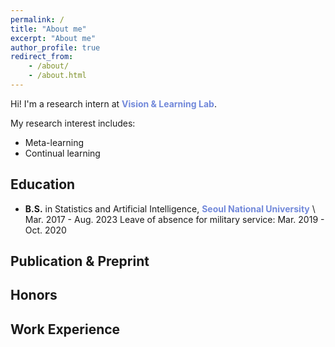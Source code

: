 ```yaml
---
permalink: /
title: "About me"
excerpt: "About me"
author_profile: true
redirect_from:
    - /about/
    - /about.html
---
```


Hi! I'm a research intern at <a href="https://vision.snu.ac.kr//" style="color: #7289da; text-decoration:none">**Vision & Learning Lab**</a>.

My research interest includes:

-   Meta-learning
-   Continual learning

## Education

-   **B.S.** in Statistics and Artificial Intelligence, <a href="https://en.snu.ac.kr/" style="color: #7289da; text-decoration: none;">**Seoul National University**</a> \\
    Mar. 2017 - Aug. 2023
    Leave of absence for military service: Mar. 2019 - Oct. 2020

## Publication & Preprint

## Honors

## Work Experience
